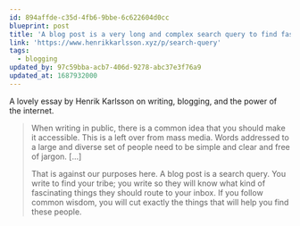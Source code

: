 ```yaml
---
id: 894affde-c35d-4fb6-9bbe-6c622604d0cc
blueprint: post
title: 'A blog post is a very long and complex search query to find fascinating people and make them route interesting stuff to your inbox'
link: 'https://www.henrikkarlsson.xyz/p/search-query'
tags:
  - blogging
updated_by: 97c59bba-acb7-406d-9278-abc37e3f76a9
updated_at: 1687932000
---
```

A lovely essay by Henrik Karlsson on writing, blogging, and the power of the internet.

> When writing in public, there is a common idea that you should make it accessible. This is a left over from mass media. Words addressed to a large and diverse set of people need to be simple and clear and free of jargon. […]
>
> That is against our purposes here. A blog post is a search query. You write to find your tribe; you write so they will know what kind of fascinating things they should route to your inbox. If you follow common wisdom, you will cut exactly the things that will help you find these people.